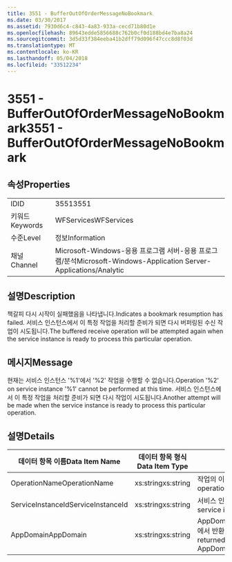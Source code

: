 ```yaml
---
title: 3551 - BufferOutOfOrderMessageNoBookmark
ms.date: 03/30/2017
ms.assetid: 7930d6c4-c843-4a83-933a-cecd71b80d1e
ms.openlocfilehash: 89643edde5856688c762b0cf0d188bd4e7ba8a24
ms.sourcegitcommit: 3d5d33f384eeba41b2dff79d096f47ccc8d8f03d
ms.translationtype: MT
ms.contentlocale: ko-KR
ms.lasthandoff: 05/04/2018
ms.locfileid: "33512234"
---
```

# <a name="3551---bufferoutofordermessagenobookmark"></a><span data-ttu-id="1ce8b-102">3551 - BufferOutOfOrderMessageNoBookmark</span><span class="sxs-lookup"><span data-stu-id="1ce8b-102">3551 - BufferOutOfOrderMessageNoBookmark</span></span>
## <a name="properties"></a><span data-ttu-id="1ce8b-103">속성</span><span class="sxs-lookup"><span data-stu-id="1ce8b-103">Properties</span></span>  
  
|||  
|-|-|  
|<span data-ttu-id="1ce8b-104">ID</span><span class="sxs-lookup"><span data-stu-id="1ce8b-104">ID</span></span>|<span data-ttu-id="1ce8b-105">3551</span><span class="sxs-lookup"><span data-stu-id="1ce8b-105">3551</span></span>|  
|<span data-ttu-id="1ce8b-106">키워드</span><span class="sxs-lookup"><span data-stu-id="1ce8b-106">Keywords</span></span>|<span data-ttu-id="1ce8b-107">WFServices</span><span class="sxs-lookup"><span data-stu-id="1ce8b-107">WFServices</span></span>|  
|<span data-ttu-id="1ce8b-108">수준</span><span class="sxs-lookup"><span data-stu-id="1ce8b-108">Level</span></span>|<span data-ttu-id="1ce8b-109">정보</span><span class="sxs-lookup"><span data-stu-id="1ce8b-109">Information</span></span>|  
|<span data-ttu-id="1ce8b-110">채널</span><span class="sxs-lookup"><span data-stu-id="1ce8b-110">Channel</span></span>|<span data-ttu-id="1ce8b-111">Microsoft-Windows-응용 프로그램 서버-응용 프로그램/분석</span><span class="sxs-lookup"><span data-stu-id="1ce8b-111">Microsoft-Windows-Application Server-Applications/Analytic</span></span>|  
  
## <a name="description"></a><span data-ttu-id="1ce8b-112">설명</span><span class="sxs-lookup"><span data-stu-id="1ce8b-112">Description</span></span>  
 <span data-ttu-id="1ce8b-113">책갈피 다시 시작이 실패했음을 나타냅니다.</span><span class="sxs-lookup"><span data-stu-id="1ce8b-113">Indicates a bookmark resumption has failed.</span></span> <span data-ttu-id="1ce8b-114">서비스 인스턴스에서 이 특정 작업을 처리할 준비가 되면 다시 버퍼링된 수신 작업이 시도됩니다.</span><span class="sxs-lookup"><span data-stu-id="1ce8b-114">The buffered receive operation will be attempted again when the service instance is ready to process this particular operation.</span></span>  
  
## <a name="message"></a><span data-ttu-id="1ce8b-115">메시지</span><span class="sxs-lookup"><span data-stu-id="1ce8b-115">Message</span></span>  
 <span data-ttu-id="1ce8b-116">현재는 서비스 인스턴스 '%1'에서 '%2' 작업을 수행할 수 없습니다.</span><span class="sxs-lookup"><span data-stu-id="1ce8b-116">Operation '%2' on service instance '%1' cannot be performed at this time.</span></span> <span data-ttu-id="1ce8b-117">서비스 인스턴스에서 이 특정 작업을 처리할 준비가 되면 다시 작업이 시도됩니다.</span><span class="sxs-lookup"><span data-stu-id="1ce8b-117">Another attempt will be made when the service instance is ready to process this particular operation.</span></span>  
  
## <a name="details"></a><span data-ttu-id="1ce8b-118">설명</span><span class="sxs-lookup"><span data-stu-id="1ce8b-118">Details</span></span>  
  
|<span data-ttu-id="1ce8b-119">데이터 항목 이름</span><span class="sxs-lookup"><span data-stu-id="1ce8b-119">Data Item Name</span></span>|<span data-ttu-id="1ce8b-120">데이터 항목 형식</span><span class="sxs-lookup"><span data-stu-id="1ce8b-120">Data Item Type</span></span>|<span data-ttu-id="1ce8b-121">설명</span><span class="sxs-lookup"><span data-stu-id="1ce8b-121">Description</span></span>|  
|--------------------|--------------------|-----------------|  
|<span data-ttu-id="1ce8b-122">OperationName</span><span class="sxs-lookup"><span data-stu-id="1ce8b-122">OperationName</span></span>|<span data-ttu-id="1ce8b-123">xs:string</span><span class="sxs-lookup"><span data-stu-id="1ce8b-123">xs:string</span></span>|<span data-ttu-id="1ce8b-124">작업의 이름입니다.</span><span class="sxs-lookup"><span data-stu-id="1ce8b-124">The name of the operation.</span></span>|  
|<span data-ttu-id="1ce8b-125">ServiceInstanceId</span><span class="sxs-lookup"><span data-stu-id="1ce8b-125">ServiceInstanceId</span></span>|<span data-ttu-id="1ce8b-126">xs:string</span><span class="sxs-lookup"><span data-stu-id="1ce8b-126">xs:string</span></span>|<span data-ttu-id="1ce8b-127">서비스 인스턴스의 ID입니다.</span><span class="sxs-lookup"><span data-stu-id="1ce8b-127">The id of the service instance.</span></span>|  
|<span data-ttu-id="1ce8b-128">AppDomain</span><span class="sxs-lookup"><span data-stu-id="1ce8b-128">AppDomain</span></span>|<span data-ttu-id="1ce8b-129">xs:string</span><span class="sxs-lookup"><span data-stu-id="1ce8b-129">xs:string</span></span>|<span data-ttu-id="1ce8b-130">AppDomain.CurrentDomain.FriendlyName에서 반환되는 문자열입니다.</span><span class="sxs-lookup"><span data-stu-id="1ce8b-130">The string returned by AppDomain.CurrentDomain.FriendlyName.</span></span>|
